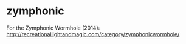 zymphonic
=========

For the Zymphonic Wormhole (2014): http://recreationallightandmagic.com/category/zymphonicwormhole/
